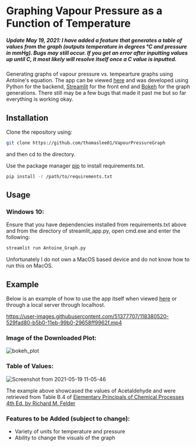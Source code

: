 # Graphing Vapour Pressure as a Function of Temperature 

##### Update May 19, 2021: I have added a feature that generates a table of values from the graph (outputs temperature in degrees °C and pressure in mmHg). Bugs may still occur. If you get an error after inputting values up until C, it most likely will resolve itself once a C value is inputted.

Generating graphs of vapour pressure vs. tempearture graphs using Antoine's equation. The app can be viewed [here](https://share.streamlit.io/thomaslee01/vapourpressuregraph/Antoine_Graph.py) and was developed using Python for the backend, [Streamlit](https://streamlit.io/) for the front end and [Bokeh](https://bokeh.org/) for the graph generations. There still may be a few bugs that made it past me but so far everything is working okay. 

## Installation

Clone the repository using:

```bash
git clone https://github.com/thomaslee01/VapourPressureGraph
```

and then cd to the directory. 

Use the package manager [pip](https://pip.pypa.io/en/stable/) to install requirements.txt.

```bash
pip install -r /path/to/requirements.txt
```

## Usage

### Windows 10:

Ensure that you have dependencies installed from requirements.txt above and from the directory of streamlit_app.py, open cmd.exe and enter the following:

```bash
streamlit run Antoine_Graph.py
```
Unfortunately I do not own a MacOS based device and do not know how to run this on MacOS. 

## Example 
Below is an example of how to use the app itself when viewed [here](https://share.streamlit.io/thomaslee01/vapourpressuregraph/Antoine_Graph.py) or through a
local server through localhost.

https://user-images.githubusercontent.com/51377707/118380520-529fad80-b5b0-11eb-99b0-29658ff9962f.mp4

### Image of the Downloaded Plot:
![bokeh_plot](https://user-images.githubusercontent.com/51377707/118383936-6b1fc000-b5d0-11eb-8e0f-b9596c34f182.png)

### Table of Values: 
![Screenshot from 2021-05-19 11-05-46](https://user-images.githubusercontent.com/51377707/118836847-42c6e880-b892-11eb-9a77-66059c04b793.jpg)


The example above showcased the values of Acetaldehyde and were retrieved from Table B.4 of [Elementary Principals of Chemical Processes 4th Ed. by Richard M. Felder](https://www.wiley.com/en-ca/Elementary+Principles+of+Chemical+Processes%2C+4th+Edition-p-9781119192107)

### Features to be Added (subject to change):

- Variety of units for temperature and pressure
- Ability to change the visuals of the graph
